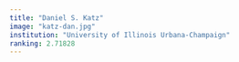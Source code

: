 ```yaml
---
title: "Daniel S. Katz"
image: "katz-dan.jpg"
institution: "University of Illinois Urbana-Champaign"
ranking: 2.71828
---
```

